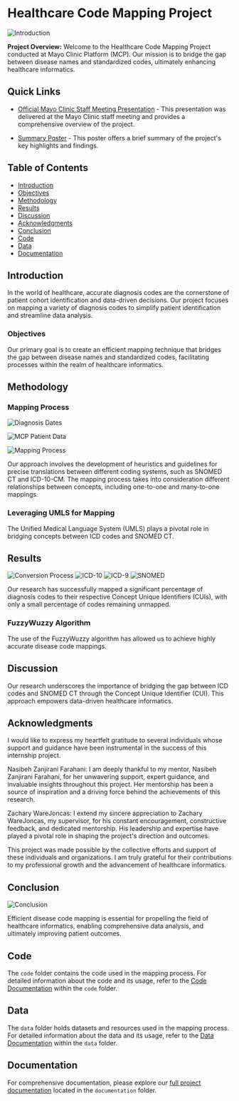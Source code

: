 # Healthcare Code Mapping Project
![Introduction](images/Intro.png)

**Project Overview:** Welcome to the Healthcare Code Mapping Project conducted at Mayo Clinic Platform (MCP). Our mission is to bridge the gap between disease names and standardized codes, ultimately enhancing healthcare informatics.

## Quick Links
- [Official Mayo Clinic Staff Meeting Presentation](documentation/MayoClinic_StaffMeeting_Presentation.pptx) - This presentation was delivered at the Mayo Clinic staff meeting and provides a comprehensive overview of the project.

- [Summary Poster](documentation/Summary_Poster.pptx) - This poster offers a brief summary of the project's key highlights and findings.

## Table of Contents
- [Introduction](#introduction)
- [Objectives](#objectives)
- [Methodology](#methodology)
- [Results](#results)
- [Discussion](#discussion)
- [Acknowledgments](#acknowledgments)
- [Conclusion](#conclusion)
- [Code](#code)
- [Data](#data)
- [Documentation](#documentation)

## Introduction
In the world of healthcare, accurate diagnosis codes are the cornerstone of patient cohort identification and data-driven decisions. Our project focuses on mapping a variety of diagnosis codes to simplify patient identification and streamline data analysis.

### Objectives
Our primary goal is to create an efficient mapping technique that bridges the gap between disease names and standardized codes, facilitating processes within the realm of healthcare informatics.

## Methodology
### Mapping Process
![Diagnosis Dates](images/Diagnosis-dates.png)

![MCP Patient Data](images/MCP-patient-data.png)

![Mapping Process](images/Mapping-process.png)

Our approach involves the development of heuristics and guidelines for precise translations between different coding systems, such as SNOMED CT and ICD-10-CM. The mapping process takes into consideration different relationships between concepts, including one-to-one and many-to-one mappings.

### Leveraging UMLS for Mapping
The Unified Medical Language System (UMLS) plays a pivotal role in bridging concepts between ICD codes and SNOMED CT.

## Results
![Conversion Process](images/Conversion-process.png)
![ICD-10](images/ICD10.png)
![ICD-9](images/ICD9.png)
![SNOMED](images/SNOMED.png)

Our research has successfully mapped a significant percentage of diagnosis codes to their respective Concept Unique Identifiers (CUIs), with only a small percentage of codes remaining unmapped.

### FuzzyWuzzy Algorithm
The use of the FuzzyWuzzy algorithm has allowed us to achieve highly accurate disease code mappings.

## Discussion
Our research underscores the importance of bridging the gap between ICD codes and SNOMED CT through the Concept Unique Identifier (CUI). This approach empowers data-driven healthcare informatics.

## Acknowledgments
I would like to express my heartfelt gratitude to several individuals whose support and guidance have been instrumental in the success of this internship project.

Nasibeh Zanjirani Farahani: I am deeply thankful to my mentor, Nasibeh Zanjirani Farahani, for her unwavering support, expert guidance, and invaluable insights throughout this project. Her mentorship has been a source of inspiration and a driving force behind the achievements of this research.

Zachary WareJoncas: I extend my sincere appreciation to Zachary WareJoncas, my supervisor, for his constant encouragement, constructive feedback, and dedicated mentorship. His leadership and expertise have played a pivotal role in shaping the project's direction and outcomes.

This project was made possible by the collective efforts and support of these individuals and organizations. I am truly grateful for their contributions to my professional growth and the advancement of healthcare informatics.

## Conclusion
![Conclusion](images/Conclusion.png)

Efficient disease code mapping is essential for propelling the field of healthcare informatics, enabling comprehensive data analysis, and ultimately improving patient outcomes.

## Code

The `code` folder contains the code used in the mapping process. For detailed information about the code and its usage, refer to the [Code Documentation](code/README.md) within the `code` folder.


## Data
The `data` folder holds datasets and resources used in the mapping process. For detailed information about the data and its usage, refer to the [Data Documentation](data/README.md) within the `data` folder.

## Documentation
For comprehensive documentation, please explore our [full project documentation](documentation/README.md) located in the `documentation` folder.

